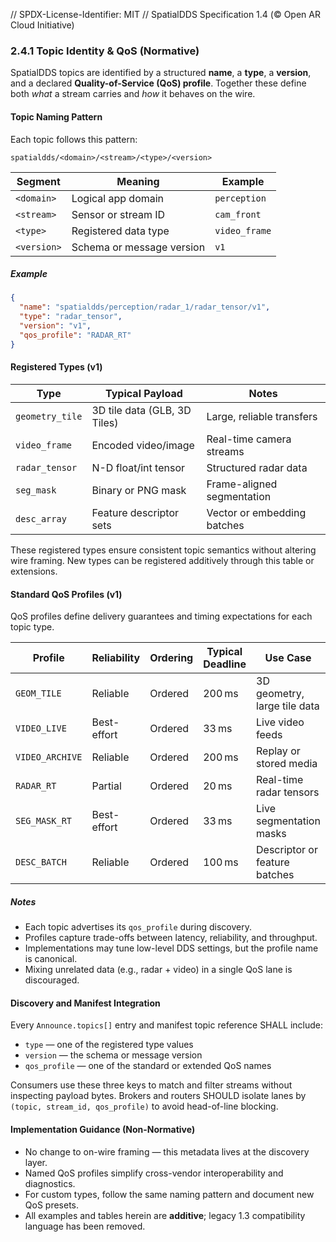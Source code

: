 // SPDX-License-Identifier: MIT
// SpatialDDS Specification 1.4 (© Open AR Cloud Initiative)

### **2.4.1 Topic Identity & QoS (Normative)**

SpatialDDS topics are identified by a structured **name**, a **type**, a **version**, and a declared **Quality-of-Service (QoS) profile**.  Together these define both *what* a stream carries and *how* it behaves on the wire.

#### Topic Naming Pattern

Each topic follows this pattern:
```
spatialdds/<domain>/<stream>/<type>/<version>
```
| Segment | Meaning | Example |
|----------|----------|----------|
| `<domain>` | Logical app domain | `perception` |
| `<stream>` | Sensor or stream ID | `cam_front` |
| `<type>` | Registered data type | `video_frame` |
| `<version>` | Schema or message version | `v1` |

##### Example
```json
{
  "name": "spatialdds/perception/radar_1/radar_tensor/v1",
  "type": "radar_tensor",
  "version": "v1",
  "qos_profile": "RADAR_RT"
}
```

#### Registered Types (v1)

| Type | Typical Payload | Notes |
|------|------------------|-------|
| `geometry_tile` | 3D tile data (GLB, 3D Tiles) | Large, reliable transfers |
| `video_frame` | Encoded video/image | Real-time camera streams |
| `radar_tensor` | N-D float/int tensor | Structured radar data |
| `seg_mask` | Binary or PNG mask | Frame-aligned segmentation |
| `desc_array` | Feature descriptor sets | Vector or embedding batches |

These registered types ensure consistent topic semantics without altering wire framing.  New types can be registered additively through this table or extensions.

#### Standard QoS Profiles (v1)

QoS profiles define delivery guarantees and timing expectations for each topic type.

| Profile | Reliability | Ordering | Typical Deadline | Use Case |
|----------|--------------|----------|------------------|-----------|
| `GEOM_TILE` | Reliable | Ordered | 200 ms | 3D geometry, large tile data |
| `VIDEO_LIVE` | Best-effort | Ordered | 33 ms | Live video feeds |
| `VIDEO_ARCHIVE` | Reliable | Ordered | 200 ms | Replay or stored media |
| `RADAR_RT` | Partial | Ordered | 20 ms | Real-time radar tensors |
| `SEG_MASK_RT` | Best-effort | Ordered | 33 ms | Live segmentation masks |
| `DESC_BATCH` | Reliable | Ordered | 100 ms | Descriptor or feature batches |

##### Notes

* Each topic advertises its `qos_profile` during discovery. 
* Profiles capture trade-offs between latency, reliability, and throughput. 
* Implementations may tune low-level DDS settings, but the profile name is canonical. 
* Mixing unrelated data (e.g., radar + video) in a single QoS lane is discouraged.

#### Discovery and Manifest Integration

Every `Announce.topics[]` entry and manifest topic reference SHALL include:
- `type` — one of the registered type values  
- `version` — the schema or message version  
- `qos_profile` — one of the standard or extended QoS names  

Consumers use these three keys to match and filter streams without inspecting payload bytes.  Brokers and routers SHOULD isolate lanes by `(topic, stream_id, qos_profile)` to avoid head-of-line blocking.

#### Implementation Guidance (Non-Normative)

* No change to on-wire framing — this metadata lives at the discovery layer.  
* Named QoS profiles simplify cross-vendor interoperability and diagnostics.  
* For custom types, follow the same naming pattern and document new QoS presets.  
* All examples and tables herein are **additive**; legacy 1.3 compatibility language has been removed.
